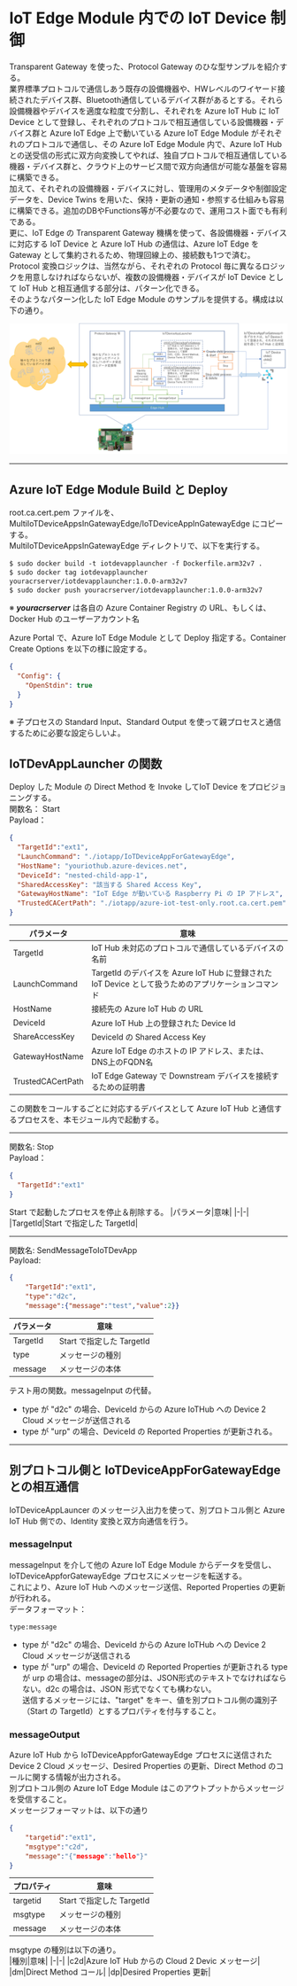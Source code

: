 # IoT Edge Module 内での IoT Device 制御  
Transparent Gateway を使った、Protocol Gateway のひな型サンプルを紹介する。  
業界標準プロトコルで通信しあう既存の設備機器や、HWレベルのワイヤード接続されたデバイス群、Bluetooth通信しているデバイス群があるとする。それら設備機器やデバイスを適度な粒度で分割し、それぞれを Azure IoT Hub に IoT Device として登録し、それぞれのプロトコルで相互通信している設備機器・デバイス群と Azure IoT Edge 上で動いている Azure IoT Edge Module がそれぞれのプロトコルで通信し、その Azure IoT Edge Module 内で、Azure IoT Hub との送受信の形式に双方向変換してやれば、独自プロトコルで相互通信している機器・デバイス群と、クラウド上のサービス間で双方向通信が可能な基盤を容易に構築できる。  
加えて、それぞれの設備機器・デバイスに対し、管理用のメタデータや制御設定データを、Device Twins を用いた、保持・更新の通知・参照する仕組みも容易に構築できる。追加のDBやFunctions等が不必要なので、運用コスト面でも有利である。  
更に、IoT Edge の Transparent Gateway 機構を使って、各設備機器・デバイスに対応する IoT Device と Azure IoT Hub の通信は、Azure IoT Edge を Gateway として集約されるため、物理回線上の、接続数も1つで済む。  
Protocol 変換ロジックは、当然ながら、それぞれの Protocol 毎に異なるロジックを用意しなければならないが、複数の設備機器・デバイスが IoT Device として IoT Hub と相互通信する部分は、パターン化できる。  
そのようなパターン化した IoT Edge Module のサンプルを提供する。構成は以下の通り。

![overview](images/IoTDevAppInGWOverview.png)


---
## Azure IoT Edge Module Build と Deploy
root.ca.cert.pem ファイルを、MultiIoTDeviceAppsInGatewayEdge/IoTDeviceAppInGatewayEdge にコピーする。  
MultiIoTDeviceAppsInGatewayEdge ディレクトリで、以下を実行する。  
```
$ sudo docker build -t iotdevapplauncher -f Dockerfile.arm32v7 .
$ sudo docker tag iotdevapplauncher youracrserver/iotdevapplauncher:1.0.0-arm32v7
$ sudo docker push youracrserver/iotdevapplauncher:1.0.0-arm32v7
```
※ <i><b>youracrserver</b></i> は各自の Azure Container Registry の URL、もしくは、Docker Hub のユーザーアカウント名   

Azure Portal で、Azure IoT Edge Module として Deploy 指定する。Container Create Options を以下の様に設定する。  
```json
{
  "Config": {
    "OpenStdin": true
  }
}
```
※ 子プロセスの Standard Input、Standard Output を使って親プロセスと通信するために必要な設定らしいよ。  

## IoTDevAppLauncher の関数  
Deploy した Module の Direct Method を Invoke してIoT Device をプロビジョニングする。  
関数名： Start  
Payload：
```json
{
  "TargetId":"ext1",
  "LaunchCommand": "./iotapp/IoTDeviceAppForGatewayEdge",
  "HostName": "youriothub.azure-devices.net",
  "DeviceId": "nested-child-app-1",
  "SharedAccessKey": "該当する Shared Access Key",
  "GatewayHostName": "IoT Edge が動いている Raspberry Pi の IP アドレス",
  "TrustedCACertPath": "./iotapp/azure-iot-test-only.root.ca.cert.pem"
}
```
|パラメータ|意味|
|-|-|
|TargetId|IoT Hub 未対応のプロトコルで通信しているデバイスの名前|
|LaunchCommand|TargetId のデバイスを Azure IoT Hub に登録された IoT Device として扱うためのアプリケーションコマンド|
|HostName|接続先の Azure IoT Hub の URL|
|DeviceId|Azure IoT Hub 上の登録された Device Id|
|ShareAccessKey|DeviceId の Shared Access Key|
|GatewayHostName|Azure IoT Edge のホストの IP アドレス、または、DNS上のFQDN名|
|TrustedCACertPath|IoT Edge Gateway で Downstream デバイスを接続するための証明書|
この関数をコールするごとに対応するデバイスとして Azure IoT Hub と通信するプロセスを、本モジュール内で起動する。  

---
関数名: Stop  
Payload：
```json
{
  "TargetId":"ext1"
}
```
Start で起動したプロセスを停止＆削除する。
|パラメータ|意味|
|-|-|
|TargetId|Start で指定した TargetId|

---
関数名: SendMessageToIoTDevApp  
Payload:
```json
{
    "TargetId":"ext1",
    "type":"d2c",
    "message":{"message":"test","value":2}}
```
|パラメータ|意味|
|-|-|
|TargetId|Start で指定した TargetId|
|type|メッセージの種別|
|message|メッセージの本体|
テスト用の関数。messageInput の代替。  
- type が "d2c" の場合、DeviceId からの Azure IoTHub への Device 2 Cloud メッセージが送信される
- type が "urp" の場合、DeviceId の Reported Properties が更新される。

---
## 別プロトコル側と IoTDeviceAppForGatewayEdge との相互通信  
IoTDeviceAppLauncer のメッセージ入出力を使って、別プロトコル側と Azure IoT Hub 側での、Identity 変換と双方向通信を行う。  
### messageInput 
messageInput を介して他の Azure IoT Edge Module からデータを受信し、IoTDeviceAppforGatewayEdge プロセスにメッセージを転送する。  
これにより、Azure IoT Hub へのメッセージ送信、Reported Properties の更新が行われる。  
データフォーマット：  
```
type:message
```
- type が "d2c" の場合、DeviceId からの Azure IoTHub への Device 2 Cloud メッセージが送信される
- type が "urp" の場合、DeviceId の Reported Properties が更新される
type が urp の場合は、messageの部分は、JSON形式のテキストでなければならない。d2c の場合は、JSON 形式でなくても構わない。  
送信するメッセージには、"target" をキー、値を別プロトコル側の識別子（Start の TargetId）とするプロパティを付与すること。

### messageOutput
Azure IoT Hub から IoTDeviceAppforGatewayEdge プロセスに送信された Device 2 Cloud メッセージ、Desired Properties の更新、Direct Method のコールに関する情報が出力される。  
別プロトコル側の Azure IoT Edge Module はこのアウトプットからメッセージを受信すること。  
メッセージフォーマットは、以下の通り
```json
{
    "targetid":"ext1",
    "msgtype":"c2d",
    "message":"{"message":"hello"}"
}
```
|プロパティ|意味|
|-|-|
|targetid|Start で指定した TargetId|
|msgtype|メッセージの種別|
|message|メッセージの本体|
msgtype の種別は以下の通り。  
|種別|意味|
|-|-|
|c2d|Azure IoT Hub からの Cloud 2 Devic メッセージ|
|dm|Direct Method コール|
|dp|Desired Properties 更新| 

